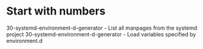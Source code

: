 # Start with numbers
30-systemd-environment-d-generator - List all manpages from the systemd project
30-systemd-environment-d-generator - Load variables specified by environment.d